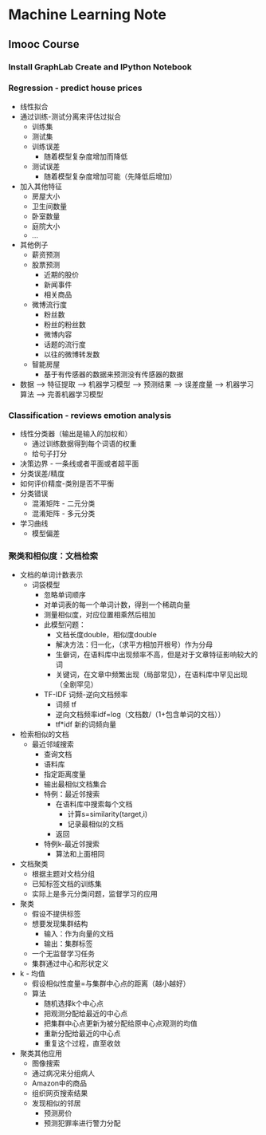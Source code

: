 # Machine Learning Note
## Imooc Course
### Install GraphLab Create and IPython Notebook
### Regression - predict house prices
* 线性拟合
* 通过训练-测试分离来评估过拟合
    * 训练集
    * 测试集
    * 训练误差
        * 随着模型复杂度增加而降低
    * 测试误差
        * 随着模型复杂度增加可能（先降低后增加）
* 加入其他特征
    * 房屋大小
    * 卫生间数量
    * 卧室数量
    * 庭院大小
    * ...
* 其他例子
    * 薪资预测
    * 股票预测
        * 近期的股价
        * 新闻事件
        * 相关商品
    * 微博流行度
        * 粉丝数
        * 粉丝的粉丝数
        * 微博内容
        * 话题的流行度
        * 以往的微博转发数
    * 智能房屋
        * 基于有传感器的数据来预测没有传感器的数据
* 数据 --> 特征提取 --> 机器学习模型 --> 预测结果 --> 误差度量 --> 机器学习算法 --> 完善机器学习模型

### Classification - reviews emotion analysis
* 线性分类器（输出是输入的加权和）
    * 通过训练数据得到每个词语的权重
    * 给句子打分
* 决策边界 - 一条线或者平面或者超平面
* 分类误差/精度
* 如何评价精度-类别是否不平衡
* 分类错误
    * 混淆矩阵 - 二元分类
    * 混淆矩阵 - 多元分类
* 学习曲线
    * 模型偏差
    
### 聚类和相似度：文档检索
* 文档的单词计数表示
    * 词袋模型
        * 忽略单词顺序
        * 对单词表的每一个单词计数，得到一个稀疏向量
        * 测量相似度，对应位置相乘然后相加
        * 此模型问题：
            * 文档长度double，相似度double
            * 解决方法：归一化，（求平方相加开根号）作为分母
            * 生僻词，在语料库中出现频率不高，但是对于文章特征影响较大的词
            * 关键词，在文章中频繁出现（局部常见），在语料库中罕见出现（全剧罕见）
        * TF-IDF 词频-逆向文档频率
            * 词频 tf
            * 逆向文档频率idf=log（文档数/（1+包含单词的文档））
            * tf*idf 新的词频向量
* 检索相似的文档
    * 最近邻域搜索
        * 查询文档
        * 语料库
        * 指定距离度量
        * 输出最相似文档集合
        * 特例：最近邻搜索
            * 在语料库中搜索每个文档
                * 计算s=similarity(target,i)
                * 记录最相似的文档
            * 返回
        * 特例k-最近邻搜索
            * 算法和上面相同
* 文档聚类
    * 根据主题对文档分组
    * 已知标签文档的训练集
    * 实际上是多元分类问题，监督学习的应用 
* 聚类
    * 假设不提供标签
    * 想要发现集群结构
        * 输入：作为向量的文档
        * 输出：集群标签
    * 一个无监督学习任务
    * 集群通过中心和形状定义
* k - 均值
    * 假设相似性度量=与集群中心点的距离（越小越好）
    * 算法
        * 随机选择k个中心点
        * 把观测分配给最近的中心点
        * 把集群中心点更新为被分配给原中心点观测的均值
        * 重新分配给最近的中心点
        * 重复这个过程，直至收敛
* 聚类其他应用
    * 图像搜索
    * 通过病况来分组病人
    * Amazon中的商品
    * 组织网页搜索结果
    * 发现相似的邻居
        * 预测房价
        * 预测犯罪率进行警力分配 